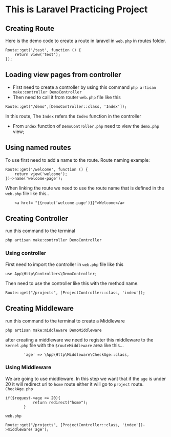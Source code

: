 # This is Laravel Practicing Project


## Creating Route
Here is the demo code to create a route in laravel in `web.php` in routes folder.
```
Route::get('/test', function () {
    return view('test');
});
```

## Loading view pages from controller
- First need to create a controller by using this command ```php artisan make:controller DemoController```
- Then need to call it from router ```web.php``` file like this 
```
Route::get("/demo",[DemoController::class, 'Index']);
``` 
In this route, The ```Index``` refers the ```Index``` function in the controller
- From ```Index``` function of ```DemoController.php``` need to view the ```demo.php``` view; 

## Using named routes
To use first need to add a name to the route. Route naming example: 
```
Route::get('/welcome', function () {
    return view('welcome');
})->name('welcome-page');
```
When linking the route we need to use the route name that is defined in the ```web.php``` file like this..
```
    <a href= "{{route('welcome-page')}}">Welcome</a>
```
## Creating Controller 
run this command to the terminal
````
php artisan make:controller DemoController
````

### Using controller 
First need to import the controller in ```web.php``` file like this 
````
use App\Http\Controllers\DemoController;

````
Then need to use the controller like this with the method name.  
````
Route::get("/projects", [ProjectController::class, 'index']);

````

## Creating Middleware
run this command to the terminal to create a Middleware
```
php artisan make:middleware DemoMiddleware
```
after creating a middleware we need to register this middleware to the ```kernel.php``` file with the ```$routeMiddleware``` area like this...
````
        'age' => \App\Http\Middleware\CheckAge::class,
````
### Using Middleware
We are going to use middleware. In this step we want that if the ```age``` is under 20 it will redirect url to ```home``` route either it will go to ```project``` route. 
```CheckAge.php```
````
if($request->age <= 20){
            return redirect("home");
        }
````
```web.php```
````
Route::get("/projects", [ProjectController::class, 'index'])->middleware('age');
````